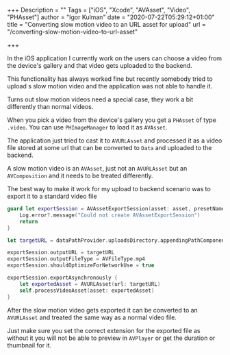+++
Description = ""
Tags = ["iOS", "Xcode", "AVAsset", "Video", "PHAsset"]
author = "Igor Kulman"
date = "2020-07-22T05:29:12+01:00"
title = "Converting slow motion video to an URL asset for upload"
url = "/converting-slow-motion-video-to-url-asset"

+++

In the iOS application I currently work on the users can choose a video from the device's gallery and that video gets uploaded to the backend.

This functionality has always worked fine but recently somebody tried to upload s slow motion video and the application was not able to handle it.

Turns out slow motion videos need a special case, they work a bit differently than normal videos.

When you pick a video from the device's gallery you get a `PHAsset` of type `.video`. You can use `PHImageManager` to load it as `AVAsset`.

The application just tried to cast it to `AVURLAsset` and processed it as a video file stored at some url that can be converted to `Data` and uploaded to the backend.

A slow motion video is an `AVAsset`, just not an `AVURLAsset` but an `AVComposition` and it needs to be treated differently.

The best way to make it work for my upload to backend scenario was to export it to a standard video file

```swift
guard let exportSession = AVAssetExportSession(asset: asset, presetName: AVAssetExportPresetMediumQuality) else {
    Log.error?.message("Could not create AVAssetExportSession")
    return
}

let targetURL = dataPathProvider.uploadsDirectory.appendingPathComponent("\(UUID().uuidString).mp4")

exportSession.outputURL = targetURL
exportSession.outputFileType = AVFileType.mp4
exportSession.shouldOptimizeForNetworkUse = true

exportSession.exportAsynchronously {
    let exportedAsset = AVURLAsset(url: targetURL)
    self.processVideoAsset(asset: exportedAsset)
}
```

After the slow motion video gets exported it can be converted to an `AVURLAsset` and treated the same way as a normal video file.

<!--more-->

Just make sure you set the correct extension for the exported file as without it you will not be able to preview in `AVPlayer` or get the duration or thumbnail for it.